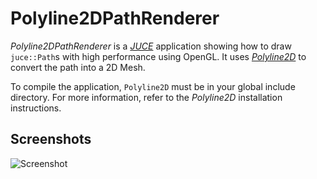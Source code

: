 # Polyline2DPathRenderer
*Polyline2DPathRenderer* is a [*JUCE*](https://juce.com) application showing how to draw `juce::Path`s with high performance using OpenGL.
It uses [*Polyline2D*](https://github.com/CrushedPixel/Polyline2D) to convert the path into a 2D Mesh.

To compile the application, `Polyline2D` must be in your global include directory. For more information, refer to the *Polyline2D* installation instructions.

## Screenshots
![Screenshot](https://i.imgur.com/F5mcB36.png)

